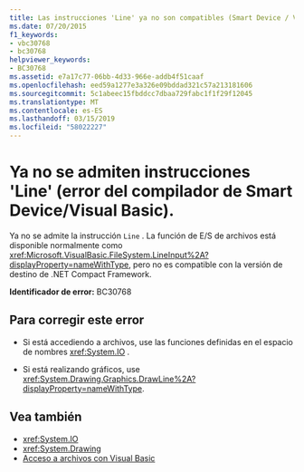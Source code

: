 ```yaml
---
title: Las instrucciones 'Line' ya no son compatibles (Smart Device / Visual Basic Error del compilador)
ms.date: 07/20/2015
f1_keywords:
- vbc30768
- bc30768
helpviewer_keywords:
- BC30768
ms.assetid: e7a17c77-06bb-4d33-966e-addb4f51caaf
ms.openlocfilehash: eed59a1277e3a326e09bddad321c57a213181606
ms.sourcegitcommit: 5c1abeec15fbddcc7dbaa729fabc1f1f29f12045
ms.translationtype: MT
ms.contentlocale: es-ES
ms.lasthandoff: 03/15/2019
ms.locfileid: "58022227"
---
```

# <a name="line-statements-are-no-longer-supported-smart-devicevisual-basic-compiler-error"></a>Ya no se admiten instrucciones 'Line' (error del compilador de Smart Device/Visual Basic).
Ya no se admite la instrucción `Line` . La función de E/S de archivos está disponible normalmente como <xref:Microsoft.VisualBasic.FileSystem.LineInput%2A?displayProperty=nameWithType>, pero no es compatible con la versión de destino de .NET Compact Framework.  
  
 **Identificador de error:** BC30768  
  
## <a name="to-correct-this-error"></a>Para corregir este error  
  
-   Si está accediendo a archivos, use las funciones definidas en el espacio de nombres <xref:System.IO> .  
  
-   Si está realizando gráficos, use <xref:System.Drawing.Graphics.DrawLine%2A?displayProperty=nameWithType>.  
  
## <a name="see-also"></a>Vea también

- <xref:System.IO>
- <xref:System.Drawing>
- [Acceso a archivos con Visual Basic](../../visual-basic/developing-apps/programming/drives-directories-files/file-access.md)
